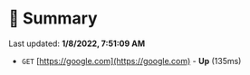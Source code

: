 # 📖 Summary
Last updated: **1/8/2022, 7:51:09 AM**

- `GET` [https://google.com](https://google.com) - **Up** (135ms)
